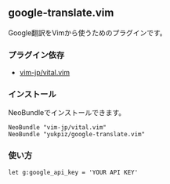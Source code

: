 ## google-translate.vim

Google翻訳をVimから使うためのプラグインです。


### プラグイン依存

* [vim-jp/vital.vim](https://github.com/vim-jp/vital.vim)  


### インストール

NeoBundleでインストールできます。  
~~~
NeoBundle "vim-jp/vital.vim"
NeoBundle "yukpiz/google-translate.vim"
~~~


### 使い方

~~~
let g:google_api_key = 'YOUR API KEY'
~~~




